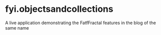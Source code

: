 fyi.objectsandcollections
=========================

A live application demonstrating the FatfFractal features in the blog of the same name

